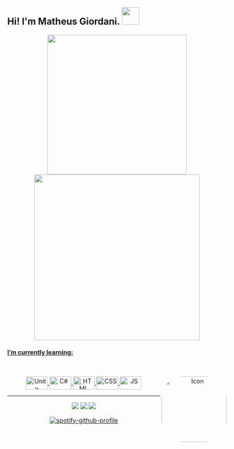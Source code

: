 ## Hi! I'm Matheus Giordani. <img src="https://media.giphy.com/media/VgCDAzcKvsR6OM0uWg/giphy.gif" width="40"> 

  <p align = "center">
  <a href="https://github.com/MatheusGiordaniii">
  <img src="https://github-readme-stats.vercel.app/api?username=MatheusGiordaniii&show_icons=true&theme=dracula&include_all_commits=true&count_private=true" width = 320/>
  <img src="https://github-readme-stats.vercel.app/api/top-langs/?username=MatheusGiordaniii&layout=compact&langs_count=7&theme=dracula" width = 380 /> 
  </p>
  
#### I’m currently learning:

  ##
  
<div align="center"><br>
  <img align="center" alt="Unity" height="30" width="50" src="https://cdn.jsdelivr.net/gh/devicons/devicon/icons/unity/unity-original.svg">
  <img align="center" alt="C#" height="30" width="50" src="https://cdn.jsdelivr.net/gh/devicons/devicon/icons/csharp/csharp-original.svg"> 
  <img align="center" alt="HTML" height="30" width="50" src="https://cdn.jsdelivr.net/gh/devicons/devicon/icons/html5/html5-original.svg">
  <img align="center" alt="CSS" height="30" width="50" src="https://cdn.jsdelivr.net/gh/devicons/devicon/icons/css3/css3-original.svg">
  <img align="center" alt="JS" height="30" width="50" src="https://cdn.jsdelivr.net/gh/devicons/devicon/icons/javascript/javascript-original.svg">
  <img align="right" alt="Icon" height="150" width="150" style="border-radius:50px;" src="https://github.com/Rishit-dagli/Rishit-dagli/blob/master/images/octocat-anime.gif">
</div>

---
 
<div align="center"> 
  <a href = "mailto:matheusgiordaniii@gmail.com"><img src="https://img.shields.io/badge/-Gmail-%23333?style=for-the-badge&logo=gmail&logoColor=white" target="_blank"></a>
  <a href="https://www.linkedin.com/in/matheus-giordani-a8914a244/" target="_blank"><img src="https://img.shields.io/badge/-LinkedIn-%230077B5?style=for-the-badge&logo=linkedin&logoColor=white" target="_blank"></a>
  <a href="https://open.spotify.com/user/21jmiee5vnujkw27gnpgjxayy?si=17387748cdb94faf" target="_blank"><img src="https://img.shields.io/badge/Spotify-1ED760?&style=for-the-badge&logo=spotify&logoColor=white"></a>
  
<!--  <a href = ""><img src="https://img.shields.io/badge/website-000000?style=for-the-badge&logo=About.me&logoColor=white"></a> 
      <a href = ""><img src="https://img.shields.io/badge/bio.link-000000%7D?style=for-the-badge&logo=biolink&logoColor=white" target="_blank"></a> -->
  
  [![spotify-github-profile](https://spotify-github-profile.vercel.app/api/view?uid=21jmiee5vnujkw27gnpgjxayy&cover_image=true&theme=novatorem&bar_color=53b14f&bar_color_cover=false)](https://www.deezer.com/us/playlist/10744047162)
  
</div>
  
  
  
